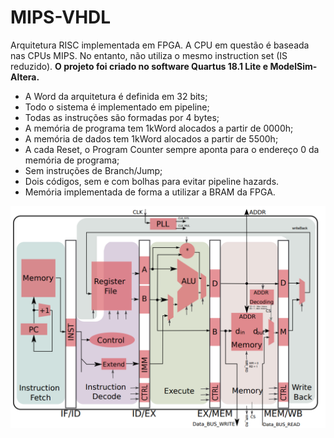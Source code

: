 # MIPS-VHDL

Arquitetura RISC implementada em FPGA. A CPU em questão é baseada nas
CPUs MIPS. No entanto, não utiliza o mesmo instruction set (IS reduzido). **O projeto foi criado no software Quartus 18.1 Lite e ModelSim-Altera.**

- A Word da arquitetura é definida em 32 bits;
- Todo o sistema é implementado em pipeline;
- Todas as instruções são formadas por 4 bytes;
- A memória de programa tem 1kWord alocados a partir de 0000h;
- A memória de dados tem 1kWord alocados a partir de 5500h;
- A cada Reset, o Program Counter sempre aponta para o endereço 0 da memória de programa;
- Sem instruções de Branch/Jump;
- Dois códigos, sem e com bolhas para evitar pipeline hazards.
- Memória implementada de forma a utilizar a BRAM da FPGA.

![](/project_description.png)
